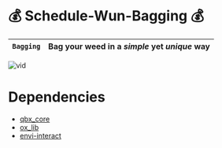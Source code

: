 
# 💰 Schedule-Wun-Bagging 💰

| `Bagging` 		|  Bag your weed in a *simple* yet *unique* way  |
| --------------------- | ------------------------------------- |




![vid](https://i.imgur.com/No2C8Kj.gif)




# Dependencies
- [qbx_core](https://github.com/Qbox-project/qbx_core) 
- [ox_lib](https://github.com/overextended/ox_lib)
- [envi-interact](https://github.com/Envi-Scripts/envi-interact) 
